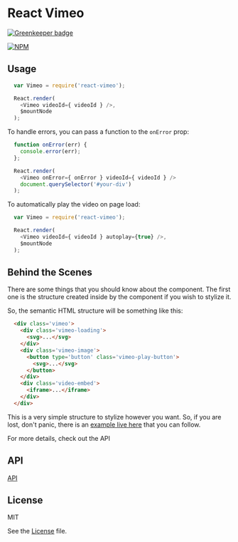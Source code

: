 # React Vimeo

[![Greenkeeper badge](https://badges.greenkeeper.io/BerkeleyTrue/react-vimeo.svg)](https://greenkeeper.io/)

[![NPM](https://nodei.co/npm/react-vimeo.png?downloads=true)](https://nodei.co/npm/react-vimeo/)

## Usage

```javascript
  var Vimeo = require('react-vimeo');

  React.render(
    <Vimeo videoId={ videoId } />,
    $mountNode
  );
```

To handle errors, you can pass a function to the `onError` prop:

```js
  function onError(err) {
    console.error(err);
  };

  React.render(
    <Vimeo onError={ onError } videoId={ videoId } />
    document.querySelector('#your-div')
  );
```

To automatically play the video on page load:

```javascript
  var Vimeo = require('react-vimeo');

  React.render(
    <Vimeo videoId={ videoId } autoplay={true} />,
    $mountNode
  );
```

## Behind the Scenes

There are some things that you should know about the component. The first one is the structure created inside by the component if you wish to stylize it.

So, the semantic HTML structure will be something like this:

```html
  <div class='vimeo'>
    <div class='vimeo-loading'>
      <svg>...</svg>
    </div>
    <div class='vimeo-image'>
      <button type='button' class='vimeo-play-button'>
        <svg>...</svg>
      </button>
    </div>
    <div class='video-embed'>
      <iframe>...</iframe>
    </div>
  </div>
```

This is a very simple structure to stylize however you want. So, if you are lost, don't panic, there is an [example live here](http://freecodecamp.github.io/react-vimeo/) that you can follow.

For more details, check out the API

## API

[API](docs/README.md)

## License

MIT

See the [License](LICENSE.md) file.

